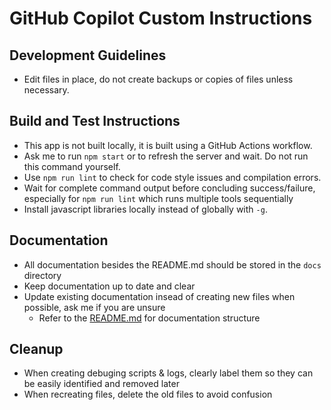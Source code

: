 # GitHub Copilot Custom Instructions
## Development Guidelines
- Edit files in place, do not create backups or copies of files unless necessary.
## Build and Test Instructions
- This app is not built locally, it is built using a GitHub Actions workflow. 
- Ask me to run `npm start` or to refresh the server and wait.  Do not run this command yourself.
- Use `npm run lint` to check for code style issues and compilation errors.
- Wait for complete command output before concluding success/failure, especially for `npm run lint` which runs multiple tools sequentially
- Install javascript libraries locally instead of globally with `-g`.

## Documentation
- All documentation besides the README.md should be stored in the `docs` directory
- Keep documentation up to date and clear
- Update existing documentation insead of creating new files when possible, ask me if you are unsure
  - Refer to the [README.md](../README.md) for documentation structure

## Cleanup
- When creating debuging scripts & logs, clearly label them so they can be easily identified and removed later
- When recreating files, delete the old files to avoid confusion
